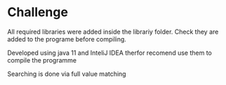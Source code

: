 # Challenge
All required libraries were added inside the librariy folder. Check they are added to the programe before compiling.

Developed using java 11 and InteliJ IDEA therfor recomend use them to compile the programme

Searching is done via full value matching
